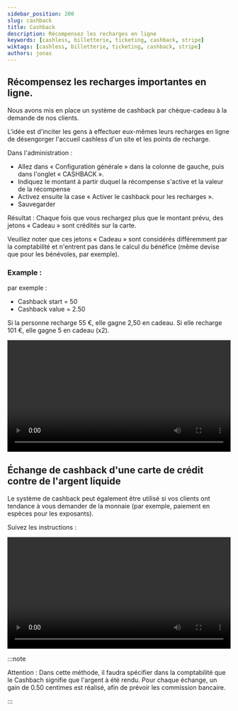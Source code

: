 ```yaml
---
sidebar_position: 200
slug: cashback
title: Cashback
description: Récompensez les recharges en ligne
keywords: [cashless, billetterie, ticketing, cashback, stripe]
wiktags: [cashless, billetterie, ticketing, cashback, stripe]
authors: jonas
---
```


## Récompensez les recharges importantes en ligne.

Nous avons mis en place un système de cashback par chèque-cadeau à la demande de nos clients.

L'idée est d'inciter les gens à effectuer eux-mêmes leurs recharges en ligne 
de désengorger l'accueil cashless d'un site et les points de recharge.

Dans l'administration :
- Allez dans « Configuration générale » dans la colonne de gauche, puis dans l'onglet « CASHBACK ».
- Indiquez le montant à partir duquel la récompense s'active et la valeur de la récompense
- Activez ensuite la case « Activer le cashback pour les recharges ».
- Sauvegarder

Résultat : Chaque fois que vous rechargez plus que le montant prévu, des jetons « Cadeau » sont crédités sur la carte.

Veuillez noter que ces jetons « Cadeau » sont considérés différemment par la comptabilité 
et n'entrent pas dans le calcul du bénéfice (même devise que pour les bénévoles, par exemple).

### Example :

par exemple :

- Cashback start = 50
- Cashback value = 2.50

Si la personne recharge 55 €, elle gagne 2,50 en cadeau.
Si elle recharge 101 €, elle gagne 5 en cadeau (x2).

<video width="100%" controls src="/img/cashback.mp4"></video>


## Échange de cashback d'une carte de crédit contre de l'argent liquide

Le système de cashback peut également être utilisé si vos clients ont tendance à vous demander de la monnaie (par exemple, paiement en espèces pour les exposants).

Suivez les instructions :

<video width="100%" controls src="/img/cashbackcashless.mp4"></video>

:::note

Attention : Dans cette méthode, il faudra spécifier dans la comptabilité que le Cashbach signifie que l'argent à été rendu. Pour chaque échange, un gain de 0.50 centimes est réalisé, afin de prévoir les commission bancaire.

:::

